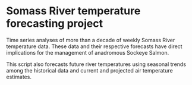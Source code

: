 # Somass River temperature forecasting project

Time series analyses of more than a decade of weekly Somass River temperature data. These data and their respective forecasts have direct implications for the management of anadromous Sockeye Salmon. 

This script also forecasts future river temperatures using seasonal trends among the historical data and current and projected air temperature estimates. 
